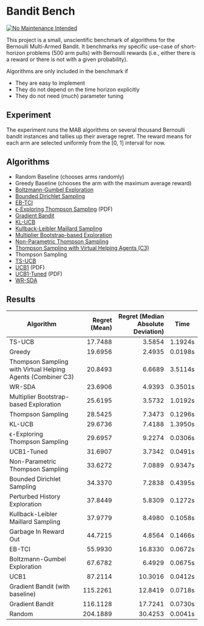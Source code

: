 # Bandit Bench

[![No Maintenance Intended](http://unmaintained.tech/badge.svg)](http://unmaintained.tech/)

This project is a small, unscientific benchmark of algorithms for the Bernoulli
Multi-Armed Bandit. It benchmarks my specific use-case of short-horizon problems
(500 arm pulls) with Bernoulli rewards (i.e., either there is a reward or there
is not with a given probability).

Algorithms are only included in the benchmark if

- They are easy to implement
- They do not depend on the time horizon explicitly
- They do not need (much) parameter tuning

## Experiment

The experiment runs the MAB algorithms on several thousand Bernoulli bandit
instances and tallies up their average regret. The reward means for each arm are selected
uniformly from the \[0, 1\] interval for now.

## Algorithms

- Random Baseline (chooses arms randomly)
- Greedy Baseline (chooses the arm with the maximum average reward)
- [Boltzmann-Gumbel Exploration](https://arxiv.org/abs/1705.10257)
- [Bounded Dirichlet Sampling](https://arxiv.org/abs/2111.09724)
- [EB-TCI](https://arxiv.org/abs/2206.05979)
- [ϵ-Exploring Thompson Sampling](https://proceedings.mlr.press/v202/jin23b/jin23b.pdf) (PDF)
- [Gradient Bandit](https://arxiv.org/abs/2402.17235)
- [KL-UCB](https://arxiv.org/abs/1102.2490)
- [Kullback-Leibler Maillard Sampling](https://arxiv.org/abs/2304.14989)
- [Multiplier Bootstrap-based Exploration](https://arxiv.org/abs/2302.01543)
- [Non-Parametric Thompson Sampling](https://proceedings.mlr.press/v117/riou20a.html)
- [Thompson Sampling with Virtual Helping Agents (C3)](https://arxiv.org/abs/2209.08197)
- Thompson Sampling
- [TS-UCB](https://arxiv.org/abs/2006.06372)
- [UCB1](https://homes.di.unimi.it/~cesabian/Pubblicazioni/ml-02.pdf) (PDF)
- [UCB1-Tuned](https://homes.di.unimi.it/~cesabian/Pubblicazioni/ml-02.pdf) (PDF)
- [WR-SDA](https://arxiv.org/abs/2010.14323)

## Results

<!-- `> cargo run --release` -->
<!-- BEGIN mdsh -->
| Algorithm                                                   | Regret (Mean) | Regret (Median Absolute Deviation) |  Time   |
| ----------------------------------------------------------- | ------------: | ---------------------------------: | :-----: |
| TS-UCB                                                      |       17.7488 |                             3.5854 | 1.1924s |
| Greedy                                                      |       19.6956 |                             2.4935 | 0.0198s |
| Thompson Sampling with Virtual Helping Agents (Combiner C3) |       20.8493 |                             6.6689 | 3.5114s |
| WR-SDA                                                      |       23.6906 |                             4.9393 | 0.3501s |
| Multiplier Bootstrap-based Exploration                      |       25.6195 |                             3.5732 | 1.0192s |
| Thompson Sampling                                           |       28.5425 |                             7.3473 | 0.1296s |
| KL-UCB                                                      |       29.6736 |                             7.4188 | 1.3950s |
| ϵ-Exploring Thompson Sampling                               |       29.6957 |                             9.2274 | 0.0306s |
| UCB1-Tuned                                                  |       31.6907 |                             3.7342 | 0.0491s |
| Non-Parametric Thompson Sampling                            |       33.6272 |                             7.0889 | 0.9347s |
| Bounded Dirichlet Sampling                                  |       34.3370 |                             7.2838 | 0.4395s |
| Perturbed History Exploration                               |       37.8449 |                             5.8309 | 0.1272s |
| Kullback-Leibler Maillard Sampling                          |       37.9779 |                             8.4980 | 0.1058s |
| Garbage In Reward Out                                       |       44.7215 |                             4.8564 | 0.1466s |
| EB-TCI                                                      |       55.9930 |                            16.8330 | 0.0672s |
| Boltzmann-Gumbel Exploration                                |       67.6782 |                             6.4929 | 0.0675s |
| UCB1                                                        |       87.2114 |                            10.3016 | 0.0412s |
| Gradient Bandit (with baseline)                             |      115.2261 |                            12.8419 | 0.0718s |
| Gradient Bandit                                             |      116.1128 |                            17.7241 | 0.0730s |
| Random                                                      |      204.1889 |                            30.4253 | 0.0041s |
<!-- END mdsh -->

